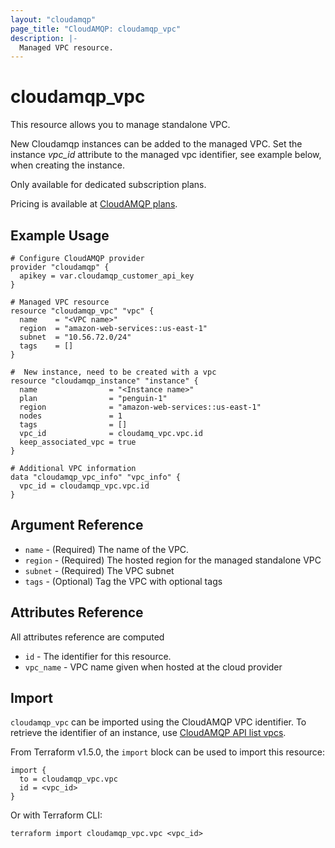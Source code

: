 ```yaml
---
layout: "cloudamqp"
page_title: "CloudAMQP: cloudamqp_vpc"
description: |-
  Managed VPC resource.
---
```


# cloudamqp_vpc

This resource allows you to manage standalone VPC.

New Cloudamqp instances can be added to the managed VPC. Set the instance *vpc_id* attribute to the
managed vpc identifier, see example below, when creating the instance.

Only available for dedicated subscription plans.

Pricing is available at [CloudAMQP plans].

## Example Usage

```hcl
# Configure CloudAMQP provider
provider "cloudamqp" {
  apikey = var.cloudamqp_customer_api_key
}

# Managed VPC resource
resource "cloudamqp_vpc" "vpc" {
  name    = "<VPC name>"
  region  = "amazon-web-services::us-east-1"
  subnet  = "10.56.72.0/24"
  tags    = []
}

#  New instance, need to be created with a vpc
resource "cloudamqp_instance" "instance" {
  name                = "<Instance name>"
  plan                = "penguin-1"
  region              = "amazon-web-services::us-east-1"
  nodes               = 1
  tags                = []
  vpc_id              = cloudamq_vpc.vpc.id
  keep_associated_vpc = true
}

# Additional VPC information
data "cloudamqp_vpc_info" "vpc_info" {
  vpc_id = cloudamqp_vpc.vpc.id
}
```

## Argument Reference

* `name`      - (Required) The name of the VPC.
* `region`    - (Required) The hosted region for the managed standalone VPC
* `subnet`    - (Required) The VPC subnet
* `tags`      - (Optional) Tag the VPC with optional tags

## Attributes Reference

All attributes reference are computed

* `id`       - The identifier for this resource.
* `vpc_name` - VPC name given when hosted at the cloud provider

## Import

`cloudamqp_vpc` can be imported using the CloudAMQP VPC identifier. To retrieve the identifier of an
instance, use [CloudAMQP API list vpcs].

From Terraform v1.5.0, the `import` block can be used to import this resource:

```hcl
import {
  to = cloudamqp_vpc.vpc
  id = <vpc_id>
}
```

Or with Terraform CLI:

`terraform import cloudamqp_vpc.vpc <vpc_id>`

[CloudAMQP API list vpcs]: https://docs.cloudamqp.com/#list-vpcs
[CloudAMQP plans]: https://www.cloudamqp.com/plans.html
